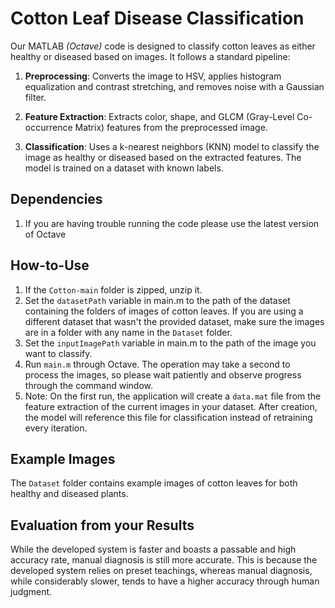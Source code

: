 # Cotton Leaf Disease Classification

Our MATLAB *(Octave)* code is designed to classify cotton leaves as either healthy or diseased based on images. It follows a standard pipeline:

1. **Preprocessing**: Converts the image to HSV, applies histogram equalization and contrast stretching, and removes noise with a Gaussian filter.

2. **Feature Extraction**: Extracts color, shape, and GLCM (Gray-Level Co-occurrence Matrix) features from the preprocessed image.

3. **Classification**: Uses a k-nearest neighbors (KNN) model to classify the image as healthy or diseased based on the extracted features. The model is trained on a dataset with known labels.

## Dependencies

1. If you are having trouble running the code please use the latest version of Octave

## How-to-Use

1. If the `Cotton-main` folder is zipped, unzip it.
2. Set the `datasetPath` variable in main.m to the path of the dataset containing the folders of images of cotton leaves. If you are using a different dataset that wasn't the provided dataset, make sure the images are in a folder with any name in the `Dataset` folder.
3. Set the `inputImagePath` variable in main.m to the path of the image you want to classify.
4. Run `main.m` through Octave. The operation may take a second to process the images, so please wait patiently and observe progress through the command window.
5. Note: On the first run, the application will create a `data.mat` file from the feature extraction of the current images in your dataset. After creation, the model will reference this file for classification instead of retraining every iteration.

## Example Images

The `Dataset` folder contains example images of cotton leaves for both healthy and diseased plants.

## Evaluation from your Results

 While the developed system is faster and boasts a passable and high accuracy rate, manual diagnosis is still  more accurate. This is because the developed system relies on preset teachings, whereas manual diagnosis, while considerably  slower, tends to have a higher accuracy through human judgment.
